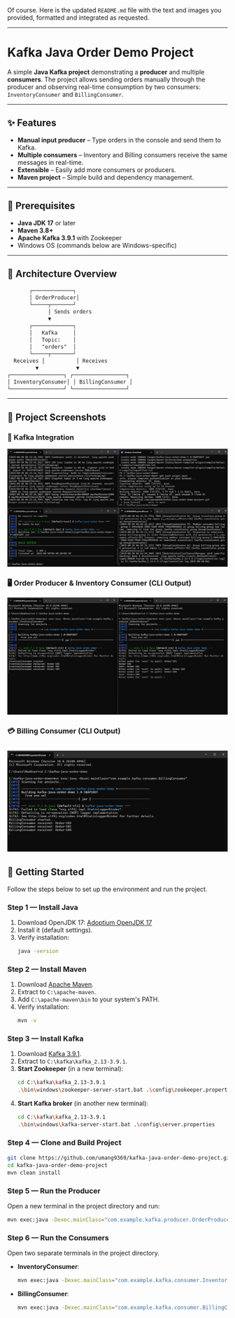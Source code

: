 Of course. Here is the updated `README.md` file with the text and images you provided, formatted and integrated as requested.

-----

# Kafka Java Order Demo Project

A simple **Java Kafka project** demonstrating a **producer** and multiple **consumers**.
The project allows sending orders manually through the producer and observing real-time consumption by two consumers: `InventoryConsumer` and `BillingConsumer`.

-----

## ✨ Features

  - **Manual input producer** – Type orders in the console and send them to Kafka.
  - **Multiple consumers** – Inventory and Billing consumers receive the same messages in real-time.
  - **Extensible** – Easily add more consumers or producers.
  - **Maven project** – Simple build and dependency management.

-----

## 🔧 Prerequisites

  - **Java JDK 17** or later
  - **Maven 3.8+**
  - **Apache Kafka 3.9.1** with Zookeeper
  - Windows OS (commands below are Windows-specific)

-----

## 📐 Architecture Overview

```text
       ┌─────────────┐
       │ OrderProducer│
       └─────┬───────┘
             │ Sends orders
             ▼
       ┌─────────────┐
       │   Kafka     │
       │   Topic:    │
       │   "orders"  │
       └─────┬───────┘
  Receives │          │ Receives
         ▼            ▼
┌─────────────────┐ ┌─────────────────┐
│ InventoryConsumer│ │ BillingConsumer │
└─────────────────┘ └─────────────────┘
```

-----

## 📸 Project Screenshots

### 🔗 Kafka Integration
![Kafka Integration](https://github.com/umang9369/kafka-java-order-demo-project/blob/main/screenshots/kafka%20integration.png)

### 🖥️ Order Producer & Inventory Consumer (CLI Output)
![Order Producer & Inventory Consumer](https://github.com/umang9369/kafka-java-order-demo-project/blob/main/screenshots/Order%20Producer%20%26%20Inventory%20Consumer.png)

### 💳 Billing Consumer (CLI Output)
![Billing Consumer](https://github.com/umang9369/kafka-java-order-demo-project/blob/main/screenshots/Billing%20Consumer.png)
-----

## 🚀 Getting Started

Follow the steps below to set up the environment and run the project.

### Step 1 — Install Java

1.  Download OpenJDK 17: [Adoptium OpenJDK 17](https://adoptium.net/temurin/releases/?version=17)
2.  Install it (default settings).
3.  Verify installation:
    ```bash
    java -version
    ```

### Step 2 — Install Maven

1.  Download [Apache Maven](https://maven.apache.org/download.cgi).
2.  Extract to `C:\apache-maven`.
3.  Add `C:\apache-maven\bin` to your system's PATH.
4.  Verify installation:
    ```bash
    mvn -v
    ```

### Step 3 — Install Kafka

1.  Download [Kafka 3.9.1](https://kafka.apache.org/downloads).
2.  Extract to `C:\kafka\kafka_2.13-3.9.1`.
3.  **Start Zookeeper** (in a new terminal):
    ```bash
    cd C:\kafka\kafka_2.13-3.9.1
    .\bin\windows\zookeeper-server-start.bat .\config\zookeeper.properties
    ```
4.  **Start Kafka broker** (in another new terminal):
    ```bash
    cd C:\kafka\kafka_2.13-3.9.1
    .\bin\windows\kafka-server-start.bat .\config\server.properties
    ```

### Step 4 — Clone and Build Project

```bash
git clone https://github.com/umang9369/kafka-java-order-demo-project.git
cd kafka-java-order-demo-project
mvn clean install
```

### Step 5 — Run the Producer

Open a new terminal in the project directory and run:

```bash
mvn exec:java -Dexec.mainClass="com.example.kafka.producer.OrderProducer"
```

### Step 6 — Run the Consumers

Open two separate terminals in the project directory.

  - **InventoryConsumer**:
    ```bash
    mvn exec:java -Dexec.mainClass="com.example.kafka.consumer.InventoryConsumer"
    ```
  - **BillingConsumer**:
    ```bash
    mvn exec:java -Dexec.mainClass="com.example.kafka.consumer.BillingConsumer"
    ```

